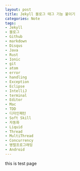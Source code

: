 ```yaml
---
layout: post
title: Jekyll 블로그 태그 기능 붙이기
categories: Note
tags:
- Jekyll
- 블로그
- Github
- markdown
- Disqus
- Java
- Rust
- Ionic
- git
- atom
- error
- handling
- Exception
- Eclipse
- IntelliJ
- terminal
- Editor
- Mac
- TDD
- 디자인패턴
- Soft Skill
- 자동화
- Liquid
- Thread
- MultiThread
- Concurrency
- 병렬프로그래밍
- Android
---
```


this is test page
